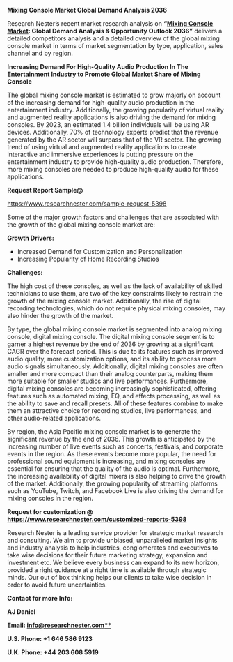 ﻿**Mixing Console Market Global Demand Analysis 2036**

Research Nester’s recent market research analysis on **“[Mixing Console Market](https://www.researchnester.com/reports/mixing-console-market/5398): Global Demand Analysis & Opportunity Outlook 2036”** delivers a detailed competitors analysis and a detailed overview of the global mixing console market in terms of market segmentation by type, application, sales channel and by region. 

**Increasing Demand For High-Quality Audio Production In The Entertainment Industry to Promote Global Market Share of Mixing Console**

The global mixing console market is estimated to grow majorly on account of the increasing demand for high-quality audio production in the entertainment industry. Additionally, the growing popularity of virtual reality and augmented reality applications is also driving the demand for mixing consoles. By 2023, an estimated 1.4 billion individuals will be using AR devices. Additionally, 70% of technology experts predict that the revenue generated by the AR sector will surpass that of the VR sector. The growing trend of using virtual and augmented reality applications to create interactive and immersive experiences is putting pressure on the entertainment industry to provide high-quality audio production. Therefore, more mixing consoles are needed to produce high-quality audio for these applications.

**Request Report Sample@** 

<https://www.researchnester.com/sample-request-5398> 

Some of the major growth factors and challenges that are associated with the growth of the global mixing console market are: 

**Growth Drivers:**

- Increased Demand for Customization and Personalization
- Increasing Popularity of Home Recording Studios

**Challenges:**

The high cost of these consoles, as well as the lack of availability of skilled technicians to use them, are two of the key constraints likely to restrain the growth of the mixing console market. Additionally, the rise of digital recording technologies, which do not require physical mixing consoles, may also hinder the growth of the market.

By type, the global mixing console market is segmented into analog mixing console, digital mixing console. The digital mixing console segment is to garner a highest revenue by the end of 2036 by growing at a significant CAGR over the forecast period. This is due to its features such as improved audio quality, more customization options, and its ability to process more audio signals simultaneously. Additionally, digital mixing consoles are often smaller and more compact than their analog counterparts, making them more suitable for smaller studios and live performances. Furthermore, digital mixing consoles are becoming increasingly sophisticated, offering features such as automated mixing, EQ, and effects processing, as well as the ability to save and recall presets. All of these features combine to make them an attractive choice for recording studios, live performances, and other audio-related applications.

By region, the Asia Pacific mixing console market is to generate the significant revenue by the end of 2036. This growth is anticipated by the increasing number of live events such as concerts, festivals, and corporate events in the region. As these events become more popular, the need for professional sound equipment is increasing, and mixing consoles are essential for ensuring that the quality of the audio is optimal. Furthermore, the increasing availability of digital mixers is also helping to drive the growth of the market. Additionally, the growing popularity of streaming platforms such as YouTube, Twitch, and Facebook Live is also driving the demand for mixing consoles in the region. 

**Request for customization @ <https://www.researchnester.com/customized-reports-5398>**  

Research Nester is a leading service provider for strategic market research and consulting. We aim to provide unbiased, unparalleled market insights and industry analysis to help industries, conglomerates and executives to take wise decisions for their future marketing strategy, expansion and investment etc. We believe every business can expand to its new horizon, provided a right guidance at a right time is available through strategic minds. Our out of box thinking helps our clients to take wise decision in order to avoid future uncertainties.

**Contact for more Info:**

**AJ Daniel**

**Email: [info@researchnester.com**](mailto:info@researchnester.com)**

**U.S. Phone: +1 646 586 9123** 

**U.K. Phone: +44 203 608 5919**
